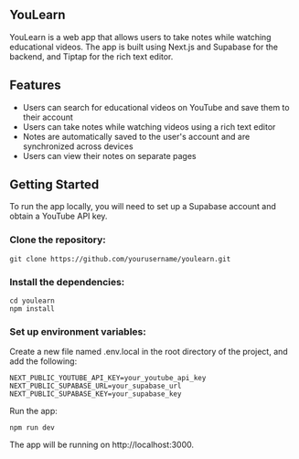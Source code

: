## YouLearn
YouLearn is a web app that allows users to take notes while watching educational videos. The app is built using Next.js and Supabase for the backend, and Tiptap for the rich text editor.

## Features
- Users can search for educational videos on YouTube and save them to their account
- Users can take notes while watching videos using a rich text editor
- Notes are automatically saved to the user's account and are synchronized across devices
- Users can view their notes on separate pages
## Getting Started
To run the app locally, you will need to set up a Supabase account and obtain a YouTube API key.

### Clone the repository:
```
git clone https://github.com/yourusername/youlearn.git
```
### Install the dependencies:
```
cd youlearn
npm install
```
### Set up environment variables:
Create a new file named .env.local in the root directory of the project, and add the following:
```
NEXT_PUBLIC_YOUTUBE_API_KEY=your_youtube_api_key
NEXT_PUBLIC_SUPABASE_URL=your_supabase_url
NEXT_PUBLIC_SUPABASE_KEY=your_supabase_key
```
Run the app:
```
npm run dev
```
The app will be running on http://localhost:3000.
